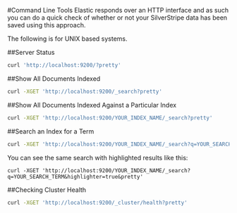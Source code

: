 #Command Line Tools
Elastic responds over an HTTP interface and as such you can do a quick check of whether or not your SilverStripe data has been saved using this approach.

The following is for UNIX based systems.

##Server Status
```bash
curl 'http://localhost:9200/?pretty'
```
##Show All Documents Indexed
```bash
curl -XGET 'http://localhost:9200/_search?pretty'
```
##Show All Documents Indexed Against a Particular Index
```bash
curl -XGET 'http://localhost:9200/YOUR_INDEX_NAME/_search?pretty'
```
##Search an Index for a Term
```bash
curl -XGET 'http://localhost:9200/YOUR_INDEX_NAME/_search?q=YOUR_SEARCH_TERM&pretty'
```
You can see the same search with highlighted results like this:
```
curl -XGET 'http://localhost:9200/YOUR_INDEX_NAME/_search?q=YOUR_SEARCH_TERM&highlighter=true&pretty'
```
##Checking Cluster Health
```bash
curl -XGET 'http://localhost:9200/_cluster/health?pretty'
```

